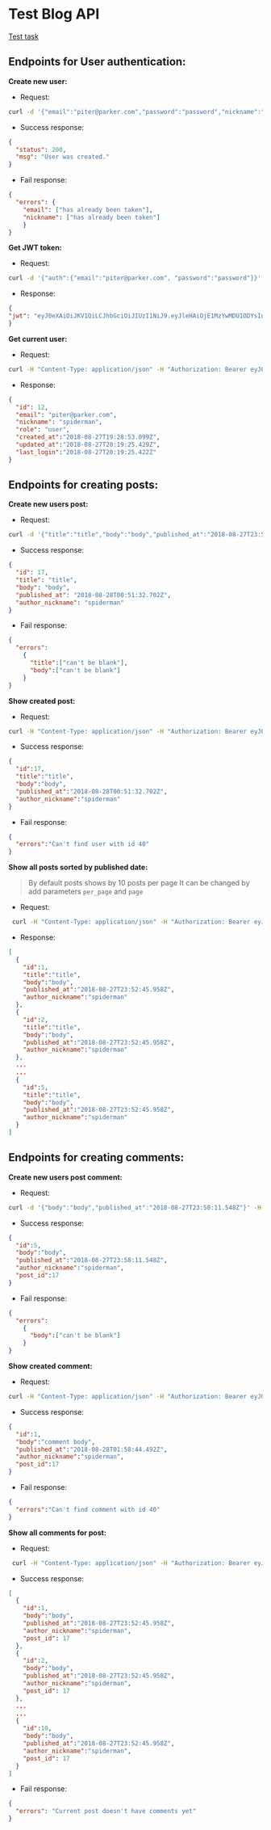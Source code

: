 # Test Blog API 

[Test task](https://drive.google.com/file/d/0B9gbscdfWqaqMnZPb2NOZjREQ3M/edit)

## Endpoints for User authentication:

**Create new user:**

 - Request: 
 ```bash
 curl -d '{"email":"piter@parker.com","password":"password","nickname":"spiderman"}' -H "Content-Type: application/json" -X POST https://test-blog-api-volt.herokuapp.com/users/create.json
```

- Success response:
```json
{
  "status": 200,
  "msg": "User was created."
}
```

- Fail response:
```json
{
  "errors": {
    "email": ["has already been taken"],
    "nickname": ["has already been taken"]
    }
}
```

**Get JWT token:**

 - Request: 
 ```bash
 curl -d '{"auth":{"email":"piter@parker.com", "password":"password"}}' -H "Content-Type: application/json" -X POST https://test-blog-api-volt.herokuapp.com/user_token.json
```
- Response:
```json
{
"jwt": "eyJ0eXAiOiJKV1QiLCJhbGciOiJIUzI1NiJ9.eyJleHAiOjE1MzYwMDU1ODYsInN1YiI6MTJ9.4Wi-KhFjRP8jgeSlcur6YO7ioz0tWhu2nwIXM8dUxlU"
}
```
**Get current user:**

 - Request: 
 ```bash 
 curl -H "Content-Type: application/json" -H "Authorization: Bearer eyJ0eXAiOiJKV1QiLCJhbGciOiJIUzI1NiJ9.eyJleHAiOjE1MzYwMDU1ODYsInN1YiI6MTJ9.4Wi-KhFjRP8jgeSlcur6YO7ioz0tWhu2nwIXM8dUxlU" -X GET https://test-blog-api-volt.herokuapp.com/users/current.json
```
- Response:
```json
{
  "id": 12,
  "email": "piter@parker.com", 
  "nickname": "spiderman",
  "role": "user",
  "created_at":"2018-08-27T19:28:53.099Z",
  "updated_at":"2018-08-27T20:19:25.429Z",
  "last_login":"2018-08-27T20:19:25.422Z"
}
```

## Endpoints for creating posts:

**Create new users post:**

 - Request: 
 ```bash
 curl -d '{"title":"title","body":"body","published_at":"2018-08-27T23:58:11.548Z"}' -H "Content-Type: application/json" -H "Authorization: Bearer eyJ0eXAiOiJKV1QiLCJhbGciOiJIUzI1NiJ9.eyJleHAiOjE1MzU5OTYzOTksInN1YiI6MX0.qpmdZOXZv1KbF0q9S2v9CFqGEMXuOwB36BoeAsjp1Sw" -X POST https://test-blog-api-volt.herokuapp.com/api/v1/posts.json
```

- Success response:
```json
{
  "id": 17,
  "title": "title",
  "body": "body",
  "published_at": "2018-08-28T00:51:32.702Z",
  "author_nickname": "spiderman"
}
```
- Fail response:
```json
{
  "errors":
    {
      "title":["can't be blank"],
      "body":["can't be blank"]
    }
}
```
**Show created post:**
- Request: 
 ```bash
 curl -H "Content-Type: application/json" -H "Authorization: Bearer eyJ0eXAiOiJKV1QiLCJhbGciOiJIUzI1NiJ9.eyJleHAiOjE1MzU5OTYzOTksInN1YiI6MX0.qpmdZOXZv1KbF0q9S2v9CFqGEMXuOwB36BoeAsjp1Sw" -X GET https://test-blog-api-volt.herokuapp.com/api/v1/posts/17.json
```
- Success response:
```json
{
  "id":17,
  "title":"title",
  "body":"body",
  "published_at":"2018-08-28T00:51:32.702Z",
  "author_nickname":"spiderman"
}
```
- Fail response:
```json
{
  "errors":"Can't find user with id 40"
}
```
**Show all posts sorted by published date:**

> By default posts shows by 10 posts per page
> It can be changed by add parameters ```per_page``` and ```page```

- Request:
```bash
 curl -H "Content-Type: application/json" -H "Authorization: Bearer eyJ0eXAiOiJKV1QiLCJhbGciOiJIUzI1NiJ9.eyJleHAiOjE1MzU5OTYzOTksInN1YiI6MX0.qpmdZOXZv1KbF0q9S2v9CFqGEMXuOwB36BoeAsjp1Sw" -X GET https://test-blog-api-volt.herokuapp.com/api/v1/posts.json?page=1&per_page=5
```

- Response:
```json
[
  {
    "id":1,
    "title":"title",
    "body":"body",
    "published_at":"2018-08-27T23:52:45.958Z",
    "author_nickname":"spiderman"
  },
  {
    "id":2,
    "title":"title",
    "body":"body",
    "published_at":"2018-08-27T23:52:45.958Z",
    "author_nickname":"spiderman"
  },
  ...
  ...
  {
    "id":5,
    "title":"title",
    "body":"body",
    "published_at":"2018-08-27T23:52:45.958Z",
    "author_nickname":"spiderman"
  }
]
```
## Endpoints for creating comments:

**Create new users post comment:**

 - Request: 
 ```bash
 curl -d '{"body":"body","published_at":"2018-08-27T23:58:11.548Z"}' -H "Content-Type: application/json" -H "Authorization: Bearer eyJ0eXAiOiJKV1QiLCJhbGciOiJIUzI1NiJ9.eyJleHAiOjE1MzU5OTYzOTksInN1YiI6MX0.qpmdZOXZv1KbF0q9S2v9CFqGEMXuOwB36BoeAsjp1Sw" -X POST https://test-blog-api-volt.herokuapp.com/api/v1/posts/17/comments.json
```

- Success response:
```json
{
  "id":5,
  "body":"body",
  "published_at":"2018-08-27T23:58:11.548Z",
  "author_nickname":"spiderman",
  "post_id":17
}
```
- Fail response:
```json
{
  "errors":
    {
      "body":["can't be blank"]
    }
}
```
**Show created comment:**
- Request: 
 ```bash
 curl -H "Content-Type: application/json" -H "Authorization: Bearer eyJ0eXAiOiJKV1QiLCJhbGciOiJIUzI1NiJ9.eyJleHAiOjE1MzU5OTYzOTksInN1YiI6MX0.qpmdZOXZv1KbF0q9S2v9CFqGEMXuOwB36BoeAsjp1Sw" -X GET https://test-blog-api-volt.herokuapp.com/api/v1/posts/17/comments/1.json
```
- Success response:
```json
{
  "id":1,
  "body":"comment body",
  "published_at":"2018-08-28T01:58:44.492Z",
  "author_nickname":"spiderman",
  "post_id":17
}
```
- Fail response:
```json
{
  "errors":"Can't find comment with id 40"
}
```
**Show all comments for post:**

- Request:
```bash
 curl -H "Content-Type: application/json" -H "Authorization: Bearer eyJ0eXAiOiJKV1QiLCJhbGciOiJIUzI1NiJ9.eyJleHAiOjE1MzU5OTYzOTksInN1YiI6MX0.qpmdZOXZv1KbF0q9S2v9CFqGEMXuOwB36BoeAsjp1Sw" -X GET https://test-blog-api-volt.herokuapp.com/api/v1/posts/17/comments.json
```

- Success response:
```json
[
  {
    "id":1,
    "body":"body",
    "published_at":"2018-08-27T23:52:45.958Z",
    "author_nickname":"spiderman",
    "post_id": 17
  },
  {
    "id":2,
    "body":"body",
    "published_at":"2018-08-27T23:52:45.958Z",
    "author_nickname":"spiderman",
    "post_id": 17
  },
  ...
  ...
  {
    "id":10,
    "body":"body",
    "published_at":"2018-08-27T23:52:45.958Z",
    "author_nickname":"spiderman",
    "post_id": 17
  }
]
```
- Fail response:
```json
{
  "errors": "Current post doesn't have comments yet"
}
```
